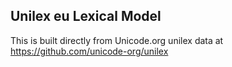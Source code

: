 Unilex eu Lexical Model
----------------------

This is built directly from Unicode.org unilex data at
https://github.com/unicode-org/unilex
